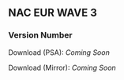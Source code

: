 ## NAC EUR WAVE 3

### Version Number
Download (PSA): _Coming Soon_

Download (Mirror): _Coming Soon_
